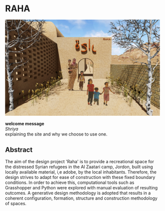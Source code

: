 # RAHA

![Entrance.jpg](img/Entrance.jpg)

**welcome message**  
*Shriya*   
explaining the site and why we choose to use one.  


## Abstract
  
The aim of the design project 'Raha' is to provide a recreational space for the distressed Syrian refugees in the Al Zaatari camp, Jordon, built using locally available material, i,e adobe, by the local inhabitants. Therefore, the design strives to adapt for ease of construction with these fixed boundary conditions. In order to achieve this, computational tools such as Grasshopper and Python were explored with manual evaluation of resulting outcomes. A generative design methodology is adopted that results in a coherent configuration, formation, structure and construction methodology of spaces.   